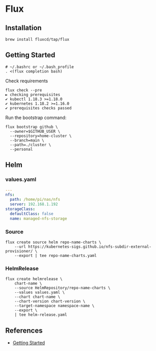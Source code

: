 # Flux

## Installation

```shell
brew install fluxcd/tap/flux
```

## Getting Started

```shell
# ~/.bashrc or ~/.bash_profile
. <(flux completion bash)
```

Check requirements

```shell
flux check --pre
► checking prerequisites
✔ kubectl 1.18.3 >=1.18.0
✔ kubernetes 1.18.2 >=1.16.0
✔ prerequisites checks passed
```

Run the bootstrap command:

```shell
flux bootstrap github \
  --owner=$GITHUB_USER \
  --repository=home-cluster \
  --branch=main \
  --path=./cluster \
  --personal
```

## Helm

### values.yaml

```yaml
---
nfs:
  path: /home/pi/nas/nfs
  server: 192.168.1.192
storageClass:
  defaultClass: false
  name: managed-nfs-storage
```

### Source

```shell
flux create source helm repo-name-charts \
    --url https://kubernetes-sigs.github.io/nfs-subdir-external-provisioner/ \
    --export | tee repo-name-charts.yaml
```

### HelmRelease

```shell
flux create helmrelease \
    chart-name \
    --source HelmRepository/repo-name-charts \
    --values values.yaml \
    --chart chart-name \
    --chart-version chart-version \
    --target-namespace namespace-name \
    --export \
    | tee helm-release.yaml
```

## References

- [Getting Started](https://toolkit.fluxcd.io/get-started/)
